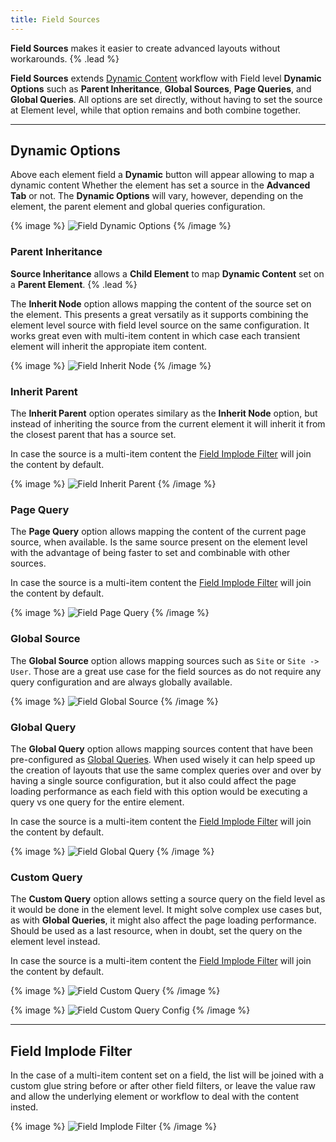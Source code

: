 ```yaml
---
title: Field Sources
---
```


**Field Sources** makes it easier to create advanced layouts without workarounds. {% .lead %}

**Field Sources** extends [Dynamic Content](https://yootheme.com/support/yootheme-pro/joomla/dynamic-content) workflow with Field level **Dynamic Options** such as **Parent Inheritance**, **Global Sources**, **Page Queries**, and **Global Queries**. All options are set directly, without having to set the source at Element level, while that option remains and both combine together.

---

## Dynamic Options

Above each element field a **Dynamic** button will appear allowing to map a dynamic content Whether the element has set a source in the **Advanced Tab** or not. The **Dynamic Options** will vary, however, depending on the element, the parent element and global queries configuration.

{% image %}
![Field Dynamic Options](/assets/ytp/dynamic/field-dynamic-options.webp)
{% /image %}

### Parent Inheritance

**Source Inheritance** allows a **Child Element** to map **Dynamic Content** set on a **Parent Element**. {% .lead %}

The **Inherit Node** option allows mapping the content of the source set on the element. This presents a great versatily as it supports combining the element level source with field level source on the same configuration. It works great even with multi-item content in which case each transient element will inherit the appropiate item content.

{% image %}
![Field Inherit Node](/assets/ytp/dynamic/field-inherit-node.webp)
{% /image %}

### Inherit Parent

The **Inherit Parent** option operates similary as the **Inherit Node** option, but instead of inheriting the source from the current element it will inherit it from the closest parent that has a source set.

In case the source is a multi-item content the [Field Implode Filter](#field-implode-filter) will join the content by default.

{% image %}
![Field Inherit Parent](/assets/ytp/dynamic/field-inherit-parent.webp)
{% /image %}

### Page Query

The **Page Query** option allows mapping the content of the current page source, when available. Is the same source present on the element level with the advantage of being faster to set and combinable with other sources.

In case the source is a multi-item content the [Field Implode Filter](#field-implode-filter) will join the content by default.

{% image %}
![Field Page Query](/assets/ytp/dynamic/field-page-query.webp)
{% /image %}

### Global Source

The **Global Source** option allows mapping sources such as `Site` or `Site -> User`. Those are a great use case for the field sources as do not require any query configuration and are always globally available.

{% image %}
![Field Global Source](/assets/ytp/dynamic/field-global-source.webp)
{% /image %}

### Global Query

The **Global Query** option allows mapping sources content that have been pre-configured as [Global Queries](global-queries). When used wisely it can help speed up the creation of layouts that use the same complex queries over and over by having a single source configuration, but it also could affect the page loading performance as each field with this option would be executing a query vs one query for the entire element.

In case the source is a multi-item content the [Field Implode Filter](#field-implode-filter) will join the content by default.

{% image %}
![Field Global Query](/assets/ytp/dynamic/field-global-query.webp)
{% /image %}

### Custom Query

The **Custom Query** option allows setting a source query on the field level as it would be done in the element level.
It might solve complex use cases but, as with **Global Queries**, it might also affect the page loading performance. Should be used as a last resource, when in doubt, set the query on the element level instead.

In case the source is a multi-item content the [Field Implode Filter](#field-implode-filter) will join the content by default.

{% image %}
![Field Custom Query](/assets/ytp/dynamic/field-custom-query.webp)
{% /image %}

{% image %}
![Field Custom Query Config](/assets/ytp/dynamic/field-custom-query-config.webp)
{% /image %}

---

## Field Implode Filter

In the case of a multi-item content set on a field, the list will be joined with a custom glue string before or after other field filters, or leave the value raw and allow the underlying element or workflow to deal with the content insted.

{% image %}
![Field Implode Filter](/assets/ytp/dynamic/field-filter-implode.webp)
{% /image %}
